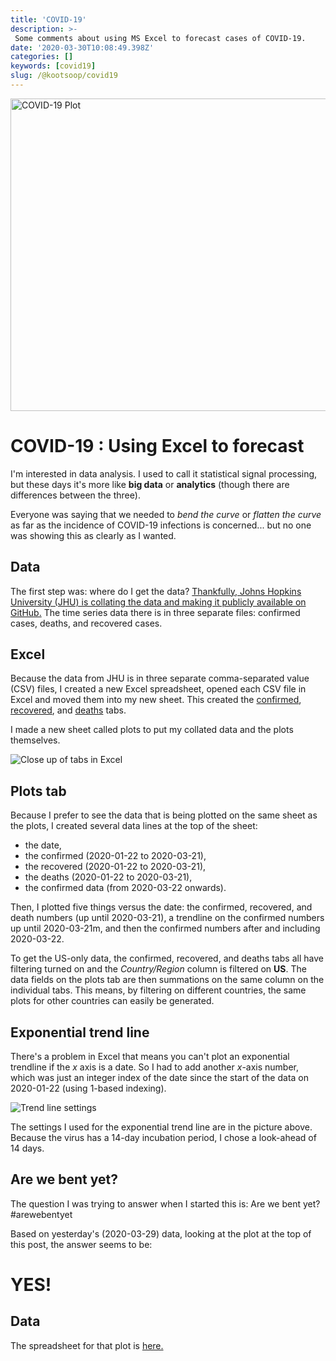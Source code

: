 ```yaml
---
title: 'COVID-19'
description: >-
 Some comments about using MS Excel to forecast cases of COVID-19.
date: '2020-03-30T10:08:49.398Z'
categories: []
keywords: [covid19]
slug: /@kootsoop/covid19
---
```


<img src="https://kootsoop.github.io/images/COVID-19-2020-03-22-Day-8-Update-14-day-trend.png" alt="COVID-19 Plot" width="1000" height="500">

# COVID-19 : Using Excel to forecast

I'm interested in data analysis.  I  used to call it statistical signal processing, but these days it's more like **big data** or **analytics** (though there are differences between the three).

Everyone was saying that we needed to *bend the curve* or *flatten the curve* as far as the incidence of COVID-19 infections is concerned... but no one was showing this as clearly as I wanted.

## Data

The first step was: where do I get the data?  [Thankfully, Johns Hopkins University (JHU) is collating the data and making it publicly available on GitHub.][1]  The time series data there is in three separate files: confirmed cases, deaths, and recovered cases.

## Excel

Because the data from JHU is in three separate comma-separated value (CSV) files, I created a new Excel spreadsheet, opened each CSV file in Excel and moved them into my new sheet.  This created the [confirmed][2], [recovered][4], and [deaths][3] tabs.

I made a new sheet called plots to put my collated data and the plots themselves.

![Close up of tabs in Excel][tabs]

[tabs]: https://kootsoop.github.io/images/covid-19-tabs.png "Excel tabs that I used"

## Plots tab
Because I prefer to see the data that is being plotted on the same sheet as the plots, I created several data lines at the top of the sheet:

 * the date,
 * the confirmed (2020-01-22 to 2020-03-21), 
 * the recovered (2020-01-22 to 2020-03-21),  
 * the deaths (2020-01-22 to 2020-03-21),
 * the confirmed data (from 2020-03-22 onwards).

Then, I plotted five things versus the date: the confirmed, recovered, and death numbers (up until 2020-03-21), a trendline on the confirmed numbers up until 2020-03-21m, and then the confirmed numbers after and including 2020-03-22.

To get the US-only data, the confirmed, recovered, and deaths tabs all have filtering turned on and the *Country/Region* column is filtered on **US**.  The data fields on the plots tab are then summations on the same column on the individual tabs.  This means, by filtering on different countries, the same plots for other countries can easily be generated.
 
## Exponential trend line
 
There's a problem in Excel that means you can't plot an exponential trendline if the *x* axis is a date.  So I had to add another $x$-axis number, which was just an integer index of the date since the start of the data on 2020-01-22 (using 1-based indexing).

![Trend line settings][trendline]

[trendline]: https://kootsoop.github.io/images/trend-line.png

The settings I used for the exponential trend line are in the picture above. Because the virus has a 14-day incubation period, I chose a look-ahead of 14 days.

## Are we bent yet?
The question I was trying to answer when I started this is: Are we bent yet?  #arewebentyet

Based on yesterday's (2020-03-29) data, looking at the plot at the top of this post, the answer seems to be: 

# YES!

## Data

The spreadsheet for that plot is [here.][5]

[1]: https://github.com/CSSEGISandData/COVID-19
[2]: https://github.com/CSSEGISandData/COVID-19/blob/master/csse_covid_19_data/csse_covid_19_time_series/time_series_covid19_confirmed_global.csv
[3]: https://github.com/CSSEGISandData/COVID-19/blob/master/csse_covid_19_data/csse_covid_19_time_series/time_series_covid19_deaths_global.csv
[4]: https://github.com/CSSEGISandData/COVID-19/blob/master/csse_covid_19_data/csse_covid_19_time_series/time_series_covid19_recovered_global.csv
[5]: https://kootsoop.github.io/files/time_series_19-covid-Confirmed-UNITEDSTATES.xlsx
